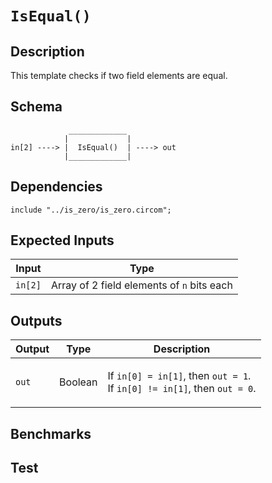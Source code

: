 # `IsEqual()` 

## Description

This template checks if two field elements are equal.
<!-- It does so by substracting the inputs and checking if the result is zero. -->

## Schema

```
             _____________     
            |             |
in[2] ----> |  IsEqual()  | ----> out
            |_____________|     
```

## Dependencies

```
include "../is_zero/is_zero.circom";
```

## Expected Inputs

| Input           | Type           |
| -------------   | -------------  | 
| `in[2]`         | Array of 2 field elements of `n` bits each |

## Outputs

| Output        | Type           | Description     |
| ------------- | -------------  | ----------      | 
| `out`         | Boolean        | </p>If `in[0] = in[1]`, then `out = 1`.<br>If `in[0] != in[1]`, then  `out = 0`.</p>|

## Benchmarks 

## Test